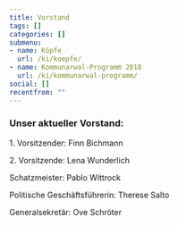 ```yaml
---
title: Vorstand
tags: []
categories: []
submenu:
- name: Köpfe
  url: /ki/koepfe/
- name: Kommunarwal-Programm 2018
  url: /ki/kommunarwal-programm/
social: []
recentfrom: ""
---
```

### Unser aktueller Vorstand:

1\. Vorsitzender: Finn Bichmann

2\. Vorsitzende: Lena Wunderlich

Schatzmeister: Pablo Wittrock

Politische Geschäftsführerin: Therese Salto

Generalsekretär: Ove Schröter

